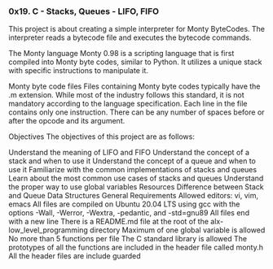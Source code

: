 ### 0x19. C - Stacks, Queues - LIFO, FIFO
This project is about creating a simple interpreter for Monty ByteCodes. The interpreter reads a bytecode file and executes the bytecode commands.

The Monty language
Monty 0.98 is a scripting language that is first compiled into Monty byte codes, similar to Python. It utilizes a unique stack with specific instructions to manipulate it.

Monty byte code files
Files containing Monty byte codes typically have the .m extension. While most of the industry follows this standard, it is not mandatory according to the language specification. Each line in the file contains only one instruction. There can be any number of spaces before or after the opcode and its argument.

Objectives
The objectives of this project are as follows:

Understand the meaning of LIFO and FIFO
Understand the concept of a stack and when to use it
Understand the concept of a queue and when to use it
Familiarize with the common implementations of stacks and queues
Learn about the most common use cases of stacks and queues
Understand the proper way to use global variables
Resources
Difference between Stack and Queue Data Structures
General Requirements
Allowed editors: vi, vim, emacs
All files are compiled on Ubuntu 20.04 LTS using gcc with the options -Wall, -Werror, -Wextra, -pedantic, and -std=gnu89
All files end with a new line
There is a README.md file at the root of the alx-low_level_programming directory
Maximum of one global variable is allowed
No more than 5 functions per file
The C standard library is allowed
The prototypes of all the functions are included in the header file called monty.h
All the header files are include guarded
